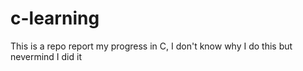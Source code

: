 # c-learning
This is a repo report my progress in C, I don't know why I do this but nevermind I did it
